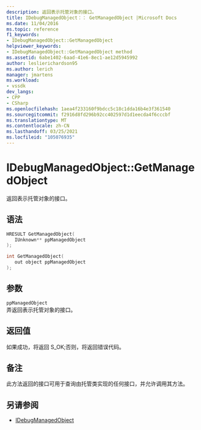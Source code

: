 ```yaml
---
description: 返回表示托管对象的接口。
title: IDebugManagedObject：： GetManagedObject |Microsoft Docs
ms.date: 11/04/2016
ms.topic: reference
f1_keywords:
- IDebugManagedObject::GetManagedObject
helpviewer_keywords:
- IDebugManagedObject::GetManagedObject method
ms.assetid: 6abe1402-6aad-41e6-8ec1-ae12d5945992
author: leslierichardson95
ms.author: lerich
manager: jmartens
ms.workload:
- vssdk
dev_langs:
- CPP
- CSharp
ms.openlocfilehash: 1aea4f233160f9bdcc5c18c1dda16b4e3f361540
ms.sourcegitcommit: f2916d8fd296b92cc402597d1d1eecda4f6cccbf
ms.translationtype: MT
ms.contentlocale: zh-CN
ms.lasthandoff: 03/25/2021
ms.locfileid: "105076935"
---
```

# <a name="idebugmanagedobjectgetmanagedobject"></a>IDebugManagedObject::GetManagedObject
返回表示托管对象的接口。

## <a name="syntax"></a>语法

```cpp
HRESULT GetManagedObject( 
   IUnknown** ppManagedObject
);
```

```cpp
int GetManagedObject(
   out object ppManagedObject
);
```

## <a name="parameters"></a>参数
`ppManagedObject`\
弄返回表示托管对象的接口。

## <a name="return-value"></a>返回值
 如果成功，将返回 S_OK;否则，将返回错误代码。

## <a name="remarks"></a>备注
 此方法返回的接口可用于查询由托管类实现的任何接口，并允许调用其方法。

## <a name="see-also"></a>另请参阅
- [IDebugManagedObject](../../../extensibility/debugger/reference/idebugmanagedobject.md)
